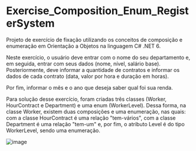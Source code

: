 # Exercise_Composition_Enum_RegisterSystem
<p>Projeto de exercício de fixação utilizando os conceitos de composição e enumeração em Orientação a Objetos na linguagem C# .NET 6.</p>
<p>Neste exercício, o usuário deve entrar com o nome do seu departamento e, em seguida, entrar com seus dados (nome, nível, salário base). 
  Posteriormente, deve informar a quantidade de contratos e informar os dados de cada contrato (data, valor por hora e duração em horas).</p>
<p>Por fim, informar o mês e o ano que deseja saber qual foi sua renda.</p>
<p>Para solução desse exercício, foram criadas três classes (Worker, HourContract e Department) e uma enum (WorkerLevel). Dessa forma, na classe Worker, existem duas composições e uma enumeração, nas quais: com a classe HourContract é uma relação "tem-vários", com a classe Department é uma relação "tem-um" e, por fim, o atributo Level é do tipo WorkerLevel, sendo uma enumeração.</p>

![image](https://user-images.githubusercontent.com/80121288/170869329-ee34693d-303b-470f-9f45-71f9fd6e6c4a.png)
